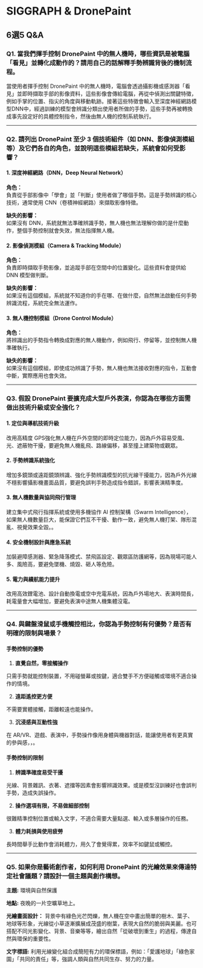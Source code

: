 # SIGGRAPH & DronePaint
## 6選5 Q&A
### Q1. 當我們揮手控制 DronePaint 中的無人機時，哪些資訊是被電腦「看見」並轉化成動作的？請用自己的話解釋手勢辨識背後的機制流程。
當使用者揮手控制 DronePaint 中的無人機時，電腦會透過攝影機或感測器「看見」並即時擷取手部的影像資料，這些影像會傳給電腦，再從中偵測出關鍵特徵，例如手掌的位置、指尖的角度與移動軌跡。接著這些特徵會輸入至深度神經網路模型DNN中，經過訓練的模型會辨識分類出使用者所做的手勢，這些手勢再被轉換成事先設定好的具體控制指令，然後由無人機的控制系統執行。

---
### Q2. 請列出 DronePaint 至少 3 個技術組件（如 DNN、影像偵測模組等）及它們各自的角色，並說明這些模組若缺失，系統會如何受影響？
#### 1. 深度神經網路（DNN，Deep Neural Network）
**角色：**  
負責從手部影像中「學會」並「判斷」使用者做了哪個手勢。這是手勢辨識的核心技術，通常使用 CNN（卷積神經網路）來擷取影像特徵。

**缺失的影響：**  
如果沒有 DNN，系統就無法準確辨識手勢，無人機也無法理解你做的是什麼動作，整個手勢控制就會失效，無法指揮無人機。

#### 2. 影像偵測模組（Camera & Tracking Module）
**角色：**  
負責即時擷取手勢影像，並追蹤手部在空間中的位置變化。這些資料會提供給 DNN 模型做判斷。

**缺失的影響：**  
如果沒有這個模組，系統就不知道你的手在哪、在做什麼，自然無法啟動任何手勢辨識流程，系統完全無法運作。

#### 3. 無人機控制模組（Drone Control Module）  
**角色：**  
將辨識出的手勢指令轉換成對應的無人機動作，例如飛行、停留等，並控制無人機準確執行。

**缺失的影響：**  
如果沒有這個模組，即使成功辨識了手勢，無人機也無法接收對應的指令，互動會中斷，實際應用也會失效。

---
### Q3. 假設 DronePaint 要擴充成大型戶外表演，你認為在哪些方面需做出技術升級或安全強化？
#### 1. 定位與導航技術升級
改用高精度 GPS強化無人機在戶外空間的即時定位能力，因為戶外容易受風、光、遮蔽物干擾，要避免無人機亂飛、路線偏移，甚至撞上建築物或觀眾。

#### 2. 手勢辨識系統強化
增加多鏡頭或遠距鏡頭辨識、強化手勢辨識模型的抗光線干擾能力，因為戶外光線不穩影響攝影機畫面品質，要避免誤判手勢造成指令錯誤，影響表演精準度。

#### 3. 無人機數量與協同飛行管理
建立集中式飛行指揮系統或使用多機協作 AI 控制架構（Swarm Intelligence），如果無人機數量巨大，能保證它們互不干擾、動作一致，避免無人機打架、隊形混亂、視覺效果全毀。。

#### 4. 安全機制設計與應急系統
加裝避障感測器、緊急降落模式、禁飛區設定、觀眾區防護網等，因為現場可能人多、風險高，要避免墜機、燒毀、砸人等危險。

#### 5. 電力與續航能力提升
改用高效鋰電池、設計自動換電或空中充電系統，因為戶外場地大、表演時間長，耗電量會大幅增加，要避免表演中途無人機集體沒電。

---
### Q4. 與鍵盤滑鼠或手機觸控相比，你認為手勢控制有何優勢？是否有明確的限制與場景？
#### 手勢控制的優勢
1. **直覺自然，零接觸操作**
   
只需手勢就能控制裝置，不用碰螢幕或按鍵，適合雙手不方便碰觸或環境不適合操作的情境。

2. **遠距遙控更方便**
   
不需要實體接觸，距離較遠也能操作。

3. **沉浸感與互動性強**
   
在 AR/VR、遊戲、表演中，手勢操作像用身體與機器對話，能讓使用者有更真實的參與感，，。

#### 手勢控制的限制
1. **辨識準確度易受干擾**
   
光線、背景雜訊、衣著、遮擋等因素會影響辨識效果。或是模型沒訓練好也會誤判手勢，造成失誤操作。

2. **操作選項有限，不易做細部控制**
   
很難精準控制位置或輸入文字，不適合需要大量點選、輸入或多層操作的任務。

3. **體力耗損與使用疲勞**
   
長時間舉手比動作會消耗體力，用久了會覺得累，效率不如鍵鼠或觸控。

---
### Q5. 如果你是藝術創作者，如何利用 DronePaint 的光繪效果來傳達特定社會議題？請設計一個主題與創作構想。
**主題:** 環境與自然保護

**地點:** 夜晚的一片空曠草地上。

**光繪畫面設計：** 背景中有綠色光芒閃爍，無人機在空中畫出簡單的樹木、葉子、地球等形象，光線從小草逐漸擴展成茂盛的樹葉，表現大自然的脆弱與美麗。也可搭配不同光影變化、背景、音樂等等，繪出自然「從破壞到重生」的過程，傳達自然與環保的重要性。

**文字標語:** 利用光線變化組合成簡短有力的環保標語，例如：「愛護地球」「綠色家園」「共同的責任」等，強調人類與自然共同生存、努力的力量。
